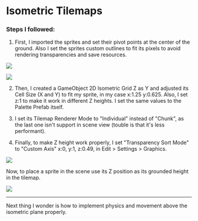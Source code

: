 # Isometric Tilemaps

### Steps I followed:

1. First, I imported the sprites and set their pivot points at the center of the ground. Also I set the sprites custom outlines to fit its pixels to avoid rendering transparencies and save resources.

![](https://i.gyazo.com/9a2e7bd7015e6177ddce4dda5534bf2a.png)

![](https://i.gyazo.com/9d068b25209d70ab9ac11863c394bce1.png)

2. Then, I created a GameObject 2D Isometric Grid Z as Y and adjusted its Cell Size (X and Y) to fit my sprite, in my case x:1.25 y:0.625. Also, I set z:1 to make it work in different Z heights. I set the same values to the Palette Prefab itself.

3. I set its Tilemap Renderer Mode to "Individual" instead of "Chunk", as the last one isn't support in scene view (touble is that it's less performant).

4. Finally, to make Z height work properly, I set "Transparency Sort Mode" to "Custom Axis" x:0, y:1, z:0.49, in Edit > Settings > Graphics.

![](https://i.gyazo.com/4f7e21da0193ab9d6a7b41e70fa690c7.png)

Now, to place a sprite in the scene use its Z position as its grounded height in the tilemap.

![](https://i.gyazo.com/7d1917e6dde1908fad9a37330ddc3d08.png)

---

Next thing I wonder is how to implement physics and movement above the isometric plane properly.
